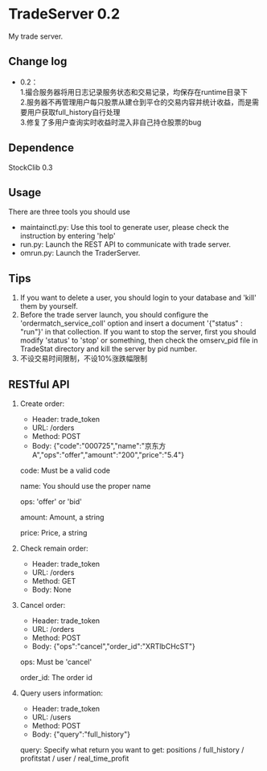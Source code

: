 TradeServer 0.2
=========
My trade server.

## Change log
- 0.2：  
1.撮合服务器将用日志记录服务状态和交易记录，均保存在runtime目录下  
2.服务器不再管理用户每只股票从建仓到平仓的交易内容并统计收益，而是需要用户获取full_history自行处理   
3.修复了多用户查询实时收益时混入非自己持仓股票的bug

## Dependence
StockClib 0.3

## Usage
There are three tools you should use
- maintainctl.py: Use this tool to generate user, please check the instruction by entering 'help'
- run.py: Launch the REST API to communicate with trade server.
- omrun.py: Launch the TraderServer.

## Tips
1. If you want to delete a user, you should login to your database and 'kill' them by yourself.
2. Before the trade server launch, you should configure the 'ordermatch_service_coll' option and insert a document '{"status" : "run"}' in that collection. If you want to stop the server, first you should modify 'status' to 'stop' or something, then check the omserv_pid file in TradeStat directory and kill the server by pid number.
3. 不设交易时间限制，不设10%涨跌幅限制

## RESTful API
1. Create order: 
   - Header: trade_token
   - URL: /orders
   - Method: POST 
   - Body: {"code":"000725","name":"京东方A","ops":"offer","amount":"200","price":"5.4"}  

   code: Must be a valid code   

   name: You should use the proper name   

   ops: 'offer' or 'bid'    

   amount: Amount, a string   

   price: Price, a string

2. Check remain order:
   - Header: trade_token
   - URL: /orders
   - Method: GET
   - Body: None
   
3. Cancel order:
   - Header: trade_token
   - URL: /orders
   - Method: POST
   - Body: {"ops":"cancel","order_id":"XRTlbCHcST"}
   
   ops: Must be 'cancel'
   
   order_id: The order id
   
4. Query users information:
   - Header: trade_token
   - URL: /users
   - Method: POST
   - Body: {"query":"full_history"}
   
   query: Specify what return you want to get: positions / full_history / profitstat / user / real_time_profit


